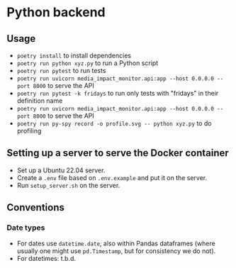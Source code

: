 # Python backend

## Usage

- `poetry install` to install dependencies
- `poetry run python xyz.py` to run a Python script
- `poetry run pytest` to run tests
- `poetry run uvicorn media_impact_monitor.api:app --host 0.0.0.0 --port 8000` to serve the API
- `poetry run pytest -k fridays` to run only tests with "fridays" in their definition name
- `poetry run uvicorn media_impact_monitor.api:app --host 0.0.0.0 --port 8000` to serve the API
- `poetry run py-spy record -o profile.svg -- python xyz.py` to do profiling

## Setting up a server to serve the Docker container

- Set up a Ubuntu 22.04 server.
- Create a `.env` file based on `.env.example` and put it on the server.
- Run `setup_server.sh` on the server.

## Conventions

### Date types

- For dates use `datetime.date`, also within Pandas dataframes (where usually one might use `pd.Timestamp`, but for consistency we do not).
- For datetimes: t.b.d.
